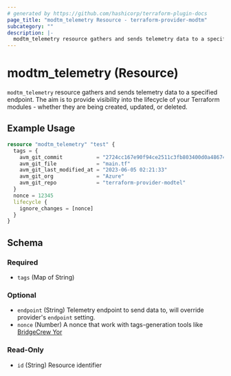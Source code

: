 ```yaml
---
# generated by https://github.com/hashicorp/terraform-plugin-docs
page_title: "modtm_telemetry Resource - terraform-provider-modtm"
subcategory: ""
description: |-
  modtm_telemetry resource gathers and sends telemetry data to a specified endpoint. The aim is to provide visibility into the lifecycle of your Terraform modules - whether they are being created, updated, or deleted.
---
```


# modtm_telemetry (Resource)

`modtm_telemetry` resource gathers and sends telemetry data to a specified endpoint. The aim is to provide visibility into the lifecycle of your Terraform modules - whether they are being created, updated, or deleted.

## Example Usage

```terraform
resource "modtm_telemetry" "test" {
  tags = {
    avm_git_commit           = "2724cc167e90f94ce2511c3fb803400d0a486743"
    avm_git_file             = "main.tf"
    avm_git_last_modified_at = "2023-06-05 02:21:33"
    avm_git_org              = "Azure"
    avm_git_repo             = "terraform-provider-modtel"
  }
  nonce = 12345
  lifecycle {
    ignore_changes = [nonce]
  }
}
```

<!-- schema generated by tfplugindocs -->
## Schema

### Required

- `tags` (Map of String)

### Optional

- `endpoint` (String) Telemetry endpoint to send data to, will override provider's `endpoint` setting.
- `nonce` (Number) A nonce that work with tags-generation tools like [BridgeCrew Yor](https://yor.io/)

### Read-Only

- `id` (String) Resource identifier
